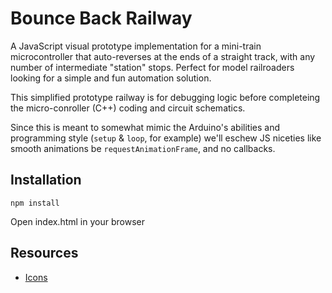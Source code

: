 # Bounce Back Railway

A JavaScript visual prototype implementation for a mini-train microcontroller that auto-reverses at the ends of a straight track, with any number of intermediate "station" stops. Perfect for model railroaders looking for a simple and fun automation solution.

This simplified prototype railway is for debugging logic before completeing the micro-conroller (C++) coding and circuit schematics.

Since this is meant to somewhat mimic the Arduino's abilities and programming style (`setup` & `loop`, for example) we'll eschew JS niceties like smooth animations be `requestAnimationFrame`, and no callbacks. 

## Installation

```
npm install
```

Open index.html in your browser

## Resources

* [Icons](https://www.iconbolt.com/)
